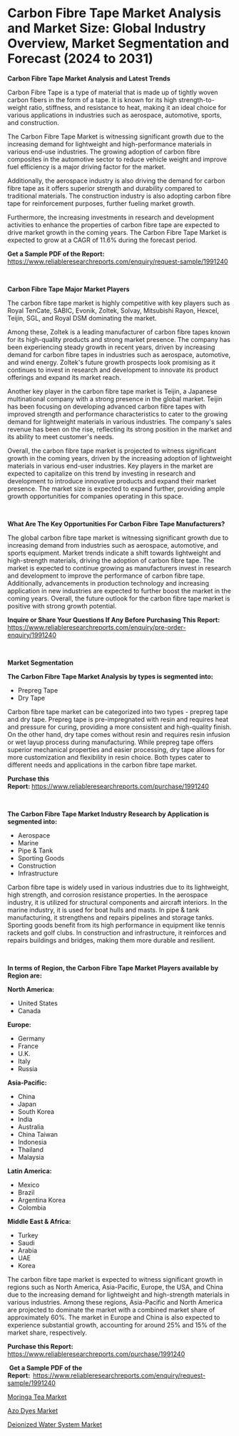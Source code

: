 <p><h1>Carbon Fibre Tape Market Analysis and Market Size: Global Industry Overview, Market Segmentation and Forecast (2024 to 2031)</h1></p><p><strong>Carbon Fibre Tape Market Analysis and Latest Trends</strong></p>
<p><p>Carbon Fibre Tape is a type of material that is made up of tightly woven carbon fibers in the form of a tape. It is known for its high strength-to-weight ratio, stiffness, and resistance to heat, making it an ideal choice for various applications in industries such as aerospace, automotive, sports, and construction.</p><p>The Carbon Fibre Tape Market is witnessing significant growth due to the increasing demand for lightweight and high-performance materials in various end-use industries. The growing adoption of carbon fibre composites in the automotive sector to reduce vehicle weight and improve fuel efficiency is a major driving factor for the market.</p><p>Additionally, the aerospace industry is also driving the demand for carbon fibre tape as it offers superior strength and durability compared to traditional materials. The construction industry is also adopting carbon fibre tape for reinforcement purposes, further fueling market growth.</p><p>Furthermore, the increasing investments in research and development activities to enhance the properties of carbon fibre tape are expected to drive market growth in the coming years. The Carbon Fibre Tape Market is expected to grow at a CAGR of 11.6% during the forecast period.</p></p>
<p><strong>Get a Sample PDF of the Report:&nbsp;</strong> <a href="https://www.reliableresearchreports.com/enquiry/request-sample/1991240">https://www.reliableresearchreports.com/enquiry/request-sample/1991240</a></p>
<p>&nbsp;</p>
<p><strong>Carbon Fibre Tape Major Market Players</strong></p>
<p><p>The carbon fibre tape market is highly competitive with key players such as Royal TenCate, SABIC, Evonik, Zoltek, Solvay, Mitsubishi Rayon, Hexcel, Teijin, SGL, and Royal DSM dominating the market.</p><p>Among these, Zoltek is a leading manufacturer of carbon fibre tapes known for its high-quality products and strong market presence. The company has been experiencing steady growth in recent years, driven by increasing demand for carbon fibre tapes in industries such as aerospace, automotive, and wind energy. Zoltek's future growth prospects look promising as it continues to invest in research and development to innovate its product offerings and expand its market reach.</p><p>Another key player in the carbon fibre tape market is Teijin, a Japanese multinational company with a strong presence in the global market. Teijin has been focusing on developing advanced carbon fibre tapes with improved strength and performance characteristics to cater to the growing demand for lightweight materials in various industries. The company's sales revenue has been on the rise, reflecting its strong position in the market and its ability to meet customer's needs.</p><p>Overall, the carbon fibre tape market is projected to witness significant growth in the coming years, driven by the increasing adoption of lightweight materials in various end-user industries. Key players in the market are expected to capitalize on this trend by investing in research and development to introduce innovative products and expand their market presence. The market size is expected to expand further, providing ample growth opportunities for companies operating in this space.</p></p>
<p>&nbsp;</p>
<p><strong>What Are The Key Opportunities For Carbon Fibre Tape Manufacturers?</strong></p>
<p><p>The global carbon fibre tape market is witnessing significant growth due to increasing demand from industries such as aerospace, automotive, and sports equipment. Market trends indicate a shift towards lightweight and high-strength materials, driving the adoption of carbon fibre tape. The market is expected to continue growing as manufacturers invest in research and development to improve the performance of carbon fibre tape. Additionally, advancements in production technology and increasing application in new industries are expected to further boost the market in the coming years. Overall, the future outlook for the carbon fibre tape market is positive with strong growth potential.</p></p>
<p><strong>Inquire or Share Your Questions If Any Before Purchasing This Report:</strong> <a href="https://www.reliableresearchreports.com/enquiry/pre-order-enquiry/1991240">https://www.reliableresearchreports.com/enquiry/pre-order-enquiry/1991240</a></p>
<p>&nbsp;</p>
<p><strong>Market Segmentation</strong></p>
<p><strong>The Carbon Fibre Tape Market Analysis by types is segmented into:</strong></p>
<p><ul><li>Prepreg Tape</li><li>Dry Tape</li></ul></p>
<p><p>Carbon fibre tape market can be categorized into two types - prepreg tape and dry tape. Prepreg tape is pre-impregnated with resin and requires heat and pressure for curing, providing a more consistent and high-quality finish. On the other hand, dry tape comes without resin and requires resin infusion or wet layup process during manufacturing. While prepreg tape offers superior mechanical properties and easier processing, dry tape allows for more customization and flexibility in resin choice. Both types cater to different needs and applications in the carbon fibre tape market.</p></p>
<p><strong>Purchase this Report:&nbsp;</strong><a href="https://www.reliableresearchreports.com/purchase/1991240">https://www.reliableresearchreports.com/purchase/1991240</a></p>
<p>&nbsp;</p>
<p><strong>The Carbon Fibre Tape Market Industry Research by Application is segmented into:</strong></p>
<p><ul><li>Aerospace</li><li>Marine</li><li>Pipe & Tank</li><li>Sporting Goods</li><li>Construction</li><li>Infrastructure</li></ul></p>
<p><p>Carbon fibre tape is widely used in various industries due to its lightweight, high strength, and corrosion resistance properties. In the aerospace industry, it is utilized for structural components and aircraft interiors. In the marine industry, it is used for boat hulls and masts. In pipe & tank manufacturing, it strengthens and repairs pipelines and storage tanks. Sporting goods benefit from its high performance in equipment like tennis rackets and golf clubs. In construction and infrastructure, it reinforces and repairs buildings and bridges, making them more durable and resilient.</p></p>
<p>&nbsp;</p>
<p><strong>In terms of Region, the Carbon Fibre Tape Market Players available by Region are:</strong></p>
<p>
    <p> <strong> North America: </strong>
        <ul>
            <li>United States</li>
            <li>Canada</li>
        </ul>
        </p> 
    <p> <strong> Europe: </strong>
        <ul>
            <li>Germany</li>
            <li>France</li>
            <li>U.K.</li>
            <li>Italy</li>
            <li>Russia</li>
        </ul>
        </p> 
    <p> <strong> Asia-Pacific: </strong>
        <ul>
            <li>China</li>
            <li>Japan</li>
            <li>South Korea</li>
            <li>India</li>
            <li>Australia</li>
            <li>China Taiwan</li>
            <li>Indonesia</li>
            <li>Thailand</li>
            <li>Malaysia</li>
        </ul>
        </p> 
    <p> <strong> Latin America: </strong>
        <ul>
            <li>Mexico</li>
            <li>Brazil</li>
            <li>Argentina Korea</li>
            <li>Colombia</li>
        </ul>
        </p> 
    <p> <strong> Middle East & Africa: </strong>
        <ul>
            <li>Turkey</li>
            <li>Saudi</li>
            <li>Arabia</li>
            <li>UAE</li>
            <li>Korea</li>
        </ul>
    </p>
    </p>
<p><p>The carbon fibre tape market is expected to witness significant growth in regions such as North America, Asia-Pacific, Europe, the USA, and China due to the increasing demand for lightweight and high-strength materials in various industries. Among these regions, Asia-Pacific and North America are projected to dominate the market with a combined market share of approximately 60%. The market in Europe and China is also expected to experience substantial growth, accounting for around 25% and 15% of the market share, respectively.</p></p>
<p><strong>Purchase this Report: </strong><a href="https://www.reliableresearchreports.com/purchase/1991240">https://www.reliableresearchreports.com/purchase/1991240</a></p>
<p>&nbsp;<strong>Get a Sample PDF of the Report:&nbsp;&nbsp;</strong><a href="https://www.reliableresearchreports.com/enquiry/request-sample/1991240">https://www.reliableresearchreports.com/enquiry/request-sample/1991240</a></p>
<p><strong></strong></p>
<p><p><a href="https://view.publitas.com/reportprime-1/moringa-tea-market-challenges-opportunities-and-growth-drivers-and-major-market-players-forecasted-for-period-from-2023-2030/">Moringa Tea Market</a></p><p><a href="https://github.com/ruddyyedelwadw/Market-Research-Report-List-1/blob/main/azo-dyes-market.md">Azo Dyes Market</a></p><p><a href="https://view.publitas.com/reportprime-1/global-deionized-water-system-market-size-and-market-trends-insights-and-projections-from-2023-to-2030/">Deionized Water System Market</a></p></p>